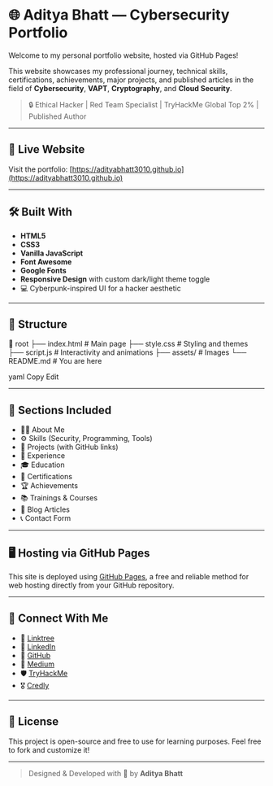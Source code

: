 # 🌐 Aditya Bhatt — Cybersecurity Portfolio

Welcome to my personal portfolio website, hosted via GitHub Pages!

This website showcases my professional journey, technical skills, certifications, achievements, major projects, and published articles in the field of **Cybersecurity**, **VAPT**, **Cryptography**, and **Cloud Security**.

> 🔒 Ethical Hacker | Red Team Specialist | TryHackMe Global Top 2% | Published Author

---

## 🚀 Live Website

Visit the portfolio: [https://adityabhatt3010.github.io](https://adityabhatt3010.github.io)

---

## 🛠️ Built With

- **HTML5**
- **CSS3**
- **Vanilla JavaScript**
- **Font Awesome**
- **Google Fonts**
- **Responsive Design** with custom dark/light theme toggle
- 💻 Cyberpunk-inspired UI for a hacker aesthetic

---

## 📂 Structure

📁 root
    ├── index.html # Main page
    ├── style.css # Styling and themes
    ├── script.js # Interactivity and animations
    ├── assets/ # Images
    └── README.md # You are here

yaml
Copy
Edit

---

## 🧠 Sections Included

- 👨‍💻 About Me
- ⚙️ Skills (Security, Programming, Tools)
- 📁 Projects (with GitHub links)
- 🏢 Experience
- 🎓 Education
- 📜 Certifications
- 🏆 Achievements
- 📚 Trainings & Courses
- 📝 Blog Articles
- 📞 Contact Form

---

## 🖥️ Hosting via GitHub Pages

This site is deployed using [GitHub Pages](https://pages.github.com/), a free and reliable method for web hosting directly from your GitHub repository.

---

## 📧 Connect With Me

- 🔗 [Linktree](https://linktr.ee/AdityaBhatt3010)
- 💼 [LinkedIn](https://www.linkedin.com/in/aditya-bhatt-b61868250/)
- 🐙 [GitHub](https://github.com/adityabhatt3010)
- 📝 [Medium](https://medium.com/@info.adityabhatt3010)
- 🛡️ [TryHackMe](https://tryhackme.com/p/info.adityabhatt)
- 🎖️ [Credly](https://www.credly.com/users/aditya-bhatt3010)

---

## 📢 License

This project is open-source and free to use for learning purposes. Feel free to fork and customize it!

---

> Designed & Developed with 💙 by **Aditya Bhatt**
